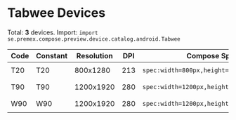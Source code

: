 # Tabwee Devices

Total: **3** devices. Import: `import se.premex.compose.preview.device.catalog.android.Tabwee`

| Code | Constant | Resolution | DPI | Compose Spec | Preview Usage |
|------|----------|------------|-----|-------------|---------------|
| T20 | T20 | 800x1280 | 213 | `spec:width=800px,height=1280px,dpi=213` | `@Preview(device = Tabwee.T20)` |
| T90 | T90 | 1200x1920 | 280 | `spec:width=1200px,height=1920px,dpi=280` | `@Preview(device = Tabwee.T90)` |
| W90 | W90 | 1200x1920 | 280 | `spec:width=1200px,height=1920px,dpi=280` | `@Preview(device = Tabwee.W90)` |

<!-- Generated automatically. Do not edit manually. -->
